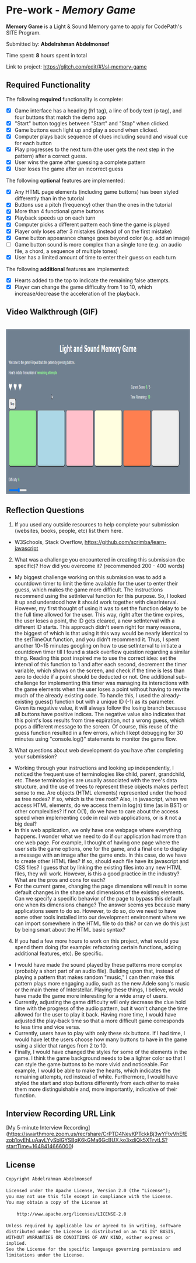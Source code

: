# Pre-work - *Memory Game*

**Memory Game** is a Light & Sound Memory game to apply for CodePath's SITE Program. 

Submitted by: **Abdelrahman Abdelmonsef**

Time spent: **8** hours spent in total


Link to project: https://glitch.com/edit/#!/sl-memory-game


## Required Functionality

The following **required** functionality is complete:

* [x] Game interface has a heading (h1 tag), a line of body text (p tag), and four buttons that match the demo app
* [x] "Start" button toggles between "Start" and "Stop" when clicked. 
* [x] Game buttons each light up and play a sound when clicked. 
* [x] Computer plays back sequence of clues including sound and visual cue for each button
* [x] Play progresses to the next turn (the user gets the next step in the pattern) after a correct guess. 
* [x] User wins the game after guessing a complete pattern
* [x] User loses the game after an incorrect guess

The following **optional** features are implemented:

* [x] Any HTML page elements (including game buttons) has been styled differently than in the tutorial
* [x] Buttons use a pitch (frequency) other than the ones in the tutorial
* [x] More than 4 functional game buttons
* [x] Playback speeds up on each turn
* [x] Computer picks a different pattern each time the game is played
* [x] Player only loses after 3 mistakes (instead of on the first mistake)
* [x] Game button appearance change goes beyond color (e.g. add an image)
* [ ] Game button sound is more complex than a single tone (e.g. an audio file, a chord, a sequence of multiple tones)
* [x] User has a limited amount of time to enter their guess on each turn

The following **additional** features are implemented:

- [x] Hearts added to the top to indicate the remaining false attempts.
- [x] Player can change the game difficulty from 1 to 10, which increase/decrease the acceleration of the playback. 

## Video Walkthrough (GIF)
<br> 
<img src= "https://github.com/ayahia1/Memory-Game/blob/main/App_Walkthrough.gif" width = 100% height = 450> <br>



## Reflection Questions
1. If you used any outside resources to help complete your submission (websites, books, people, etc) list them here. 

- W3Schools, Stack Overflow, https://github.com/scrimba/learn-javascript


2. What was a challenge you encountered in creating this submission (be specific)? How did you overcome it? (recommended 200 - 400 words) 

- My biggest challenge working on this submission was to add a countdown timer to limit the time available for the user to enter their guess, which makes the game more difficult. The instructions recommend using the setInterval function for this purpose. So, I looked it up and understood how it should work together with clearInterval. However, my first thought of using it was to set the function delay to be the full time allowed for the user. This way, right after the time expires, the user loses a point, the ID gets cleared, a new setInterval with a different ID starts. This approach didn't seem right for many reasons, the biggest of which is that using it this way would be nearly identical to the setTimeOut function, and you didn't recommend it. Thus, I spent another 10~15 minutes googling on how to use setInterval to initiate a countdown timer till I found a stack overflow question regarding a similar thing. Reading this post inspired me to use the correct idea: set the interval of this function to 1 and after each second, decrement the timer variable, which shows on the screen, and check if the time is less than zero to decide if a point should be deducted or not. One additional sub-challenge for implementing this timer was managing its interactions with the game elements when the user loses a point without having to rewrite much of the already existing code. To handle this, I used the already-existing guess() function but with a unique ID (-1) as its parameter. Given its negative value, it will always follow the losing branch because all buttons have positive indices. The negative value also indicates that this point's loss results from time expiration, not a wrong guess, which pops a different message to the screen. Of course, this reuse of the guess function resulted in a few errors, which I kept debugging for 30 minutes using "console.log()" statements to monitor the game flow.

3. What questions about web development do you have after completing your submission? 

- Working through your instructions and looking up independently, I noticed the frequent use of terminologies like child, parent, grandchild, etc. These terminologies are usually associated with the tree's data structure, and the use of trees to represent these objects makes perfect sense to me. Are objects (HTML elements) represented under the hood as tree nodes? If so, which is the tree root? Also, in javascript, when we access HTML elements, do we access them in log(n) time (as in BST) or other complexities? If not O(1), do we have to care about the access speed when implementing code in real web applications, or is it not a big deal?
- In this web application, we only have one webpage where everything happens. I wonder what we need to do if our application had more than one web page. For example, I thought of having one page where the user sets the game options, one for the game, and a final one to display a message with an image after the game ends. In this case, do we have to create other HTML files? If so, should each file have its javascript and CSS files? I guess that by linking the existing files into any new HTML files, they will work. However, is this a good practice in the industry? What are the pros and cons for each?
- For the current game, changing the page dimensions will result in some default changes in the shape and dimensions of the existing elements. Can we specify a specific behavior of the page to bypass this default one when its dimensions change? The answer seems yes because many applications seem to do so. However, to do so, do we need to have some other tools installed into our development environment where we can import somewhere in the HTML file to do this? or can we do this just by being smart about the HTML basic syntax?


4. If you had a few more hours to work on this project, what would you spend them doing (for example: refactoring certain functions, adding additional features, etc). Be specific. 

- I would have made the sound played by these patterns more complex (probably a short part of an audio file). Building upon that, instead of playing a pattern that makes random "music," I can then make this pattern plays more engaging audio, such as the new Adele song's music or the main theme of Interstellar. Playing these things, I believe, would have made the game more interesting for a wide array of users. 
- Currently, adjusting the game difficulty will only decrease the clue hold time with the progress of the audio pattern, but it won't change the time allowed for the user to play it back. Having more time, I would have adjusted the play-back time so that a more difficult game corresponds to less time and vice versa. 
- Currently, users have to play with only these six buttons. If I had time, I would have let the users choose how many buttons to have in the game using a slider that ranges from 2 to 10. 
- Finally, I would have changed the styles for some of the elements in the game. I think the game background needs to be a lighter color so that I can style the game buttons to be more vivid and noticeable. For example, I would be able to make the hearts, which indicates the remaining attempts, red instead of white. Furthermore, I would have styled the start and stop buttons differently from each other to make them more distinguishable and, more importantly, indicative of their function. 



## Interview Recording URL Link

 [My 5-minute Interview Recording] (https://swarthmore.zoom.us/rec/share/CrPTD4NeyKPTckkBj3wYFtyVhEfEzob1oyEhLuAayLYySblGYSBqK6kGMa6GcBUX.ko3xdiQk5XTrvtLS?startTime=1648414666000)

## License

    Copyright Abdelrahman Abdelmonsef

    Licensed under the Apache License, Version 2.0 (the "License");
    you may not use this file except in compliance with the License.
    You may obtain a copy of the License at

        http://www.apache.org/licenses/LICENSE-2.0

    Unless required by applicable law or agreed to in writing, software
    distributed under the License is distributed on an "AS IS" BASIS,
    WITHOUT WARRANTIES OR CONDITIONS OF ANY KIND, either express or implied.
    See the License for the specific language governing permissions and
    limitations under the License.

